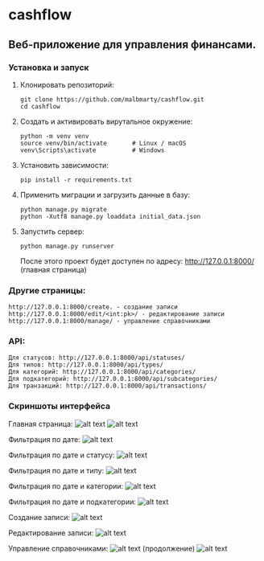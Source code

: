 # cashflow
## Веб-приложение для управления финансами.
### Установка и запуск
1. Клонировать репозиторий:
   ```
   git clone https://github.com/malbmarty/cashflow.git
   cd cashflow
2. Создать и активировать вирутальное окружение:
    ```
    python -m venv venv
    source venv/bin/activate       # Linux / macOS
    venv\Scripts\activate          # Windows
3. Установить зависимости:
    ```
    pip install -r requirements.txt
4. Применить миграции и загрузить данные в базу:
    ```
    python manage.py migrate
    python -Xutf8 manage.py loaddata initial_data.json
5. Запустить сервер:
    ```
    python manage.py runserver
    ```
    После этого проект будет доступен по адресу:
    http://127.0.0.1:8000/ (главная страница)
### Другие страницы:
    http://127.0.0.1:8000/create. - создание записи
    http://127.0.0.1:8000/edit/<int:pk>/ - редактирование записи
    http://127.0.0.1:8000/manage/ - управление справочниками
### API:
    Для статусов: http://127.0.0.1:8000/api/statuses/
    Для типов: http://127.0.0.1:8000/api/types/
    Для категорий: http://127.0.0.1:8000/api/categories/
    Для подкатегорий: http://127.0.0.1:8000/api/subcategories/
    Для транзакций: http://127.0.0.1:8000/api/transactions/

### Скриншоты интерфейса
Главная страница:
![alt text](interface/image.png)
![alt text](interface/image-1.png)

Фильтрация по дате:
![alt text](interface/image-2.png)

Фильтрация по дате и статусу:
![alt text](interface/image-4.png)

Фильтрация по дате и типу:
![alt text](interface/image-6.png)

Фильтрация по дате и категории:
![alt text](interface/image-7.png)

Фильтрация по дате и подкатегории:
![alt text](interface/image-9.png)

Создание записи:
![alt text](interface/image-10.png)

Редактирование записи: 
![alt text](interface/image-13.png)

Управление справочниками: 
![alt text](interface/image-11.png)
(продолжение)
![alt text](interface/image-12.png)